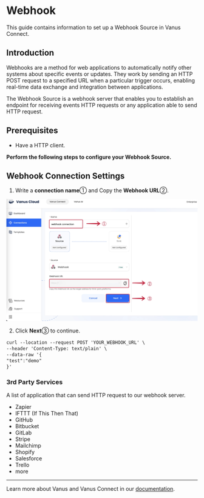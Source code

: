 # Webhook

This guide contains information to set up a Webhook Source in Vanus Connect.

## Introduction

Webhooks are a method for web applications to automatically notify other systems about specific events or updates. They work by sending an HTTP POST request to a specified URL when a particular trigger occurs, enabling real-time data exchange and integration between applications.

The Webhook Source is a webhook server that enables you to establish an endpoint for receiving events HTTP requests or any application able to send HTTP request. 


## Prerequisites

- Have a HTTP client.

**Perform the following steps to configure your Webhook Source.**

## Webhook Connection Settings

1. Write a **connection name**① and Copy the **Webhook URL**②.

![](images/cloud-webhook_1.webp)

2. Click **Next**③ to continue.

```shell
curl --location --request POST 'YOUR_WEBHOOK_URL' \
--header 'Content-Type: text/plain' \
--data-raw '{
"test":"demo"
}'
```

### 3rd Party Services
A list of application that can send HTTP request to our webhook server.
- Zapier
- IFTTT (If This Then That)
- GitHub
- Bitbucket
- GitLab
- Stripe
- Mailchimp
- Shopify
- Salesforce
- Trello
- more

---

Learn more about Vanus and Vanus Connect in our [documentation](https://docs.vanus.ai).